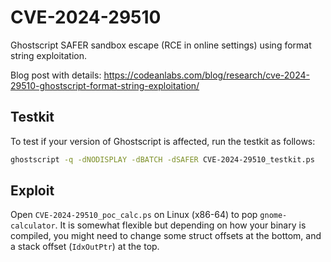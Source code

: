 # CVE-2024-29510

Ghostscript SAFER sandbox escape (RCE in online settings) using format string exploitation.

Blog post with details: https://codeanlabs.com/blog/research/cve-2024-29510-ghostscript-format-string-exploitation/

## Testkit

To test if your version of Ghostscript is affected, run the testkit as follows:
```sh
ghostscript -q -dNODISPLAY -dBATCH -dSAFER CVE-2024-29510_testkit.ps
```

## Exploit

Open `CVE-2024-29510_poc_calc.ps` on Linux (x86-64) to pop `gnome-calculator`.
It is somewhat flexible but depending on how your binary is compiled, you might need to change some struct offsets at the bottom, and a stack offset (`IdxOutPtr`) at the top.